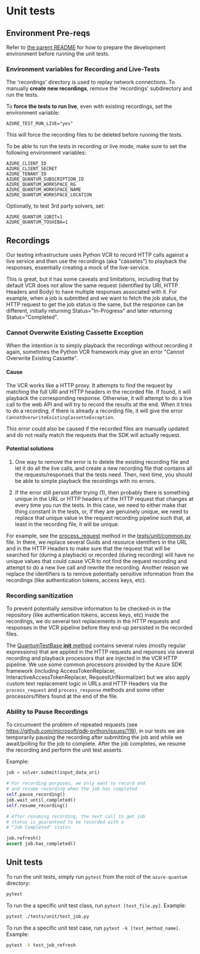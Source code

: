 # Unit tests #

## Environment Pre-reqs ##

Refer to [the parent README](../README.md) for how to prepare the development environment before running the unit tests.

### Environment variables for Recording and Live-Tests ###

The 'recordings' directory is used to replay network connections.
To manually **create new recordings**, remove the 'recordings' subdirectory and run the tests.

To **force the tests to run live**, even with existing recordings, set the environment variable:
```plaintext
AZURE_TEST_RUN_LIVE="yes"
```
This will force the recording files to be deleted before running the tests.

To be able to run the tests in recording or live mode, make sure to set the following environment variables:

```plaintext
AZURE_CLIENT_ID
AZURE_CLIENT_SECRET
AZURE_TENANT_ID 
AZURE_QUANTUM_SUBSCRIPTION_ID
AZURE_QUANTUM_WORKSPACE_RG
AZURE_QUANTUM_WORKSPACE_NAME
AZURE_QUANTUM_WORKSPACE_LOCATION
```

Optionally, to test 3rd party solvers, set:
```plaintext
AZURE_QUANTUM_1QBIT=1
AZURE_QUANTUM_TOSHIBA=1
```

## Recordings ##

Our testing infrastructure uses Python VCR to record HTTP calls against a live service and then use
the recordings (aka "cassetes") to playback the responses, essentially creating a mock of the live-service.

This is great, but it has some caveats and limitations, including that by default VCR does not allow the same
request (identified by URI, HTTP Headers and Body) to have multiple responses associated with it.
For example, when a job is submitted and we want to fetch the job status, the HTTP request to get the job status
is the same, but the response can be different, initially returning Status="In-Progress" and later returning
Status="Completed".

### Cannot Overwrite Existing Cassette Exception ###

When the intention is to simply playback the recordings without recording it again, sometimes the Python VCR framework may give an error "Cannot Overwrite Existing Cassette".

#### Cause ####
The VCR works like a HTTP proxy. It attempts to find the request by matching the full URI and HTTP headers in the recorded file. If found, it will playback the corresponding response. Otherwise, it will attempt to do a live call to the web API and will try to record the results at the end. When it tries to do a recording, if there is already a recording file, it will give the error `CannotOverwriteExistingCassetteException`.

This error could also be caused if the recorded files are manually updated and do not really match the requests that the SDK will actually request.

#### Potential solutions ####
1) One way to remove the error is to delete the existing recording file and let it do all the live calls, and create a new recording file that contains all the requests/responses that the tests need. Then, next time, you should be able to simple playback the recordings with no errors.

2) If the error still persist after trying (1), then probably there is something unique in the URL or HTTP headers of the HTTP request that changes at every time you run the tests. In this case, we need to either make that thing constant in the tests, or, if they are genuinely unique, we need to replace that unique value in the request recording pipeline such that, at least in the recording file, it will be unique.

For example, see the [process_request](https://github.com/microsoft/qdk-python/blob/main/azure-quantum/tests/unit/common.py#L372) method in the [tests/unit/common.py](https://github.com/microsoft/qdk-python/blob/main/azure-quantum/tests/unit/common.py) file.
In there, we replace several Guids and resource identifiers in the URL and in the HTTP Headers to make sure that the request that will be searched for (during a playback) or recorded (during recording) will have no unique values that could cause VCR to not find the request recording and attempt to do a new live call and rewrite the recording. Another reason we replace the identifiers is to remove potentially sensitive information from the recordings (like authentication tokens, access keys, etc).

### Recording sanitization ###
To prevent potentially sensitive information to be checked-in in the repository (like authentication tokens, access keys, etc) inside the recordings, we do several text replacements in the HTTP requests and responses in the VCR pipeline before they end-up persisted in the recorded files.

The [QuantumTestBase __init__ method](https://github.com/microsoft/qdk-python/blob/main/azure-quantum/tests/unit/common.py#L51) contains several rules (mostly regular expressions) that are applied in the HTTP requests and reponses via several recording and playback processors that are injected in the VCR HTTP pipeline.
We use some common processors provided by the Azure SDK framework (including AccessTokenReplacer, InteractiveAccessTokenReplacer, RequestUrlNormalizer) but we also apply custom text replacement logic in URLs and HTTP Headers via the `process_request` and `process_response` methods and some other processors/filters found at the end of the file.

### Ability to Pause Recordings ###

To circumvent the problem of repeated requests (see https://github.com/microsoft/qdk-python/issues/118), in our tests we are
temporarily pausing the recording after submitting the job and while we await/polling for the job to complete.
After the job completes, we resume the recording and perform the unit test asserts.

Example:

```python
job = solver.submit(input_data_uri)

# For recording purposes, we only want to record and
# and resume recording when the job has completed
self.pause_recording()
job.wait_until_completed()
self.resume_recording()

# After resuming recording, the next call to get job
# status is guaranteed to be recorded with a 
# "Job Completed" status

job.refresh()
assert job.has_completed()
```

## Unit tests ##

To run the unit tests, simply run `pytest` from the root of the `azure-quantum` directory:

```bash
pytest
```

To run the a specific unit test class, run `pytest [test_file.py]`.
Example:

```bash
pytest ./tests/unit/test_job.py
```

To run the a specific unit test case, run `pytest -k [test_method_name]`. 
Example:

```bash
pytest -k test_job_refresh
```
